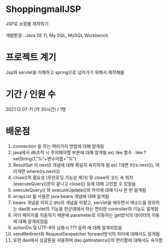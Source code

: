 # ShoppingmallJSP
JSP로 쇼핑몰 제작하기
<br><br>
개발환경 : Java SE 11, My SQL, MySQL Workbench

# 프로젝트 계기
Jsp와 servlet을 이해하고 spring으로 넘어가기 위해서 제작해봄

# 기간 / 인원 수
2021.12.07-11 (약 30시간) / 1명

# 배운점
1. connection 을 하는 여러가지 방법에 대해 알게됨
2. java에서 db조작 시 주의해야할 부분에 대해 알게됨 ex) like 함수 : like ?  setString(1,"%"+변수이름+"%")
3. ResultSet 의 next() 개념에 대해 확실히 숙지하게 됨 ex) 1개면 if(rs.next()), 여러개면 where(rs.next())
4. close()의 필요성 (무한로딩 가능성 제거) 및 close의 코드 속 위치(executeQuery()문이 끝나고 close()) 등에 대해 고민할 수 있었음 
5. executeQuery() 와 executeUpdate()의 차이에 대해 다시 한 번 알게됨
6. arrayList 를 사용한 java beans 개념에 대해 알게됨
7. beans 개념을 익히고 dto의 개념을 익혔고, servlet을 배우면서 메소드를 정의하는 dao와 servlet의 기능을 한군데에서 하는 편리한 controller의 기능도 알게됨
8. 여러 페이지를 이동하기 때문에 parameter로 이동하는 get방식의 데이터의 이동에 대해 알게되었음
9. actionDo 및 UTF-8의 남용시 ??? 출력 에 대해 알게되었음
10. sendRedirect와 RequestDespatcher forward방식의 차이에 대해서도 알게됨
11. 또한 dao에서 싱글톤을 사용하며 dao.getInstance()의 편리함에 대해서도 숙지함
